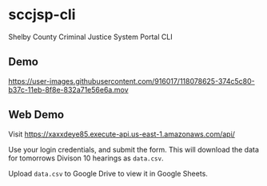 # sccjsp-cli
Shelby County Criminal Justice System Portal CLI

## Demo

https://user-images.githubusercontent.com/916017/118078625-374c5c80-b37c-11eb-8f8e-832a71e56e6a.mov

## Web Demo

Visit https://xaxxdeye85.execute-api.us-east-1.amazonaws.com/api/

Use your login credentials, and submit the form. This will download the data for tomorrows Divison 10 hearings as `data.csv`.

Upload `data.csv` to Google Drive to view it in Google Sheets.
